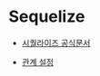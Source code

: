 # Sequelize

* [시퀄라이즈 공식문서](https://sequelize.org/master/)

* [관계 설정](https://www.kidow.kr/post/Sequelize-%EC%8B%9C%ED%80%84%EB%9D%BC%EC%9D%B4%EC%A6%88-%EA%B4%80%EA%B3%84-%EC%A0%95%EC%9D%98-lv0PllzSxw4VDsTEgjAW)
